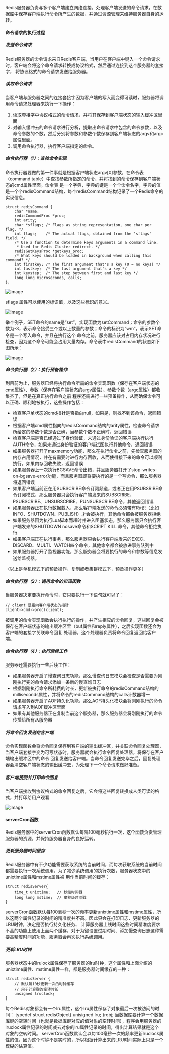 Redis服务器负责与多个客户端建立网络连接，处理客户端发送的命令请求，在数据库中保存客户端执行命令所产生的数据，并通过资源管理来维持服务器自身的运转。
#### 命令请求的执行过程
##### 发送命令请求
Redis服务器的命令请求来自Redis客户端，当用户在客户端中键入一个命令请求时，客户端会将这个命令请求转换成协议格式，然后通过连接到这个服务器的套接字，
将协议格式的命令请求发送给服务器。
##### 读取命令请求
当客户端与服务器之间的连接套接字因为客户端的写入而变得可读时，服务器将调用命令请求处理器来执行一下操作：

1. 读取套接字中协议格式的命令请求，并将其保存到客户端状态的输入缓冲区里面
2. 对输入缓冲去的命令请求进行分析，提取出命令请求中包含的命令参数，以及命令参数的个数，然后分别将参数和参数个数保存到客户端状态的argv和argc属性里面。
3. 调用命令执行器，执行客户端指定的命令。

##### 命令执行器（1）：查找命令实现
命令执行器要做的第一件事就是根据客户端状态argv[0]参数，在命令表（command table）中查找参数所指定的命令，并将找到的命令保存到客户端状态的cmd属性里面。命令表
是一个字典，字典的键是一个个命令名字，字典的值是一个个redisCommand结构，每个redisCommand结构记录了一个Redis命令的实现信息。

```
struct redisCommand {
    char *name;
    redisCommandProc *proc;
    int arity;
    char *sflags; /* Flags as string representation, one char per flag. */
    int flags;    /* The actual flags, obtained from the 'sflags' field. */
    /* Use a function to determine keys arguments in a command line.
     * Used for Redis Cluster redirect. */
    redisGetKeysProc *getkeys_proc;
    /* What keys should be loaded in background when calling this command? */
    int firstkey; /* The first argument that's a key (0 = no keys) */
    int lastkey;  /* The last argument that's a key */
    int keystep;  /* The step between first and last key */
    long long microseconds, calls;
};
```

![image](https://raw.githubusercontent.com/zhao907219202/markdown/master/md-picture/redis/redis-server-0-20180709.png)

sflags 属性可以使用的标识值，以及这些标识的意义。

![image](https://raw.githubusercontent.com/zhao907219202/markdown/master/md-picture/redis/redis-server-1-20180709.png)

举个例子，SET命令的name是“set”，实现函数为setCommand；命令的参数个数为-3，表示命令接受三个或以上数量的参数；命令的标识为“wm”，表示SET命令是一个写入命令，并且在执行这个
命令之前，服务器应该对占用内存状况进行检查，因为这个命令可能会占用大量内存。命令表中redisCommand的状态如下图所示：

![image](https://raw.githubusercontent.com/zhao907219202/markdown/master/md-picture/redis/redis-server-2-20180709.png)

##### 命令执行器（2）：执行预备操作
到目前为止，服务器已经将执行命令所需的命令实现函数（保存在客户端状态的cmd属性）、参数（保存在客户端状态的argv属性）、参数个数（argc属性）都收集齐了，但是在真正执行命令之前
程序还需进行一些预备操作，从而确保命令可以正确、顺利地被执行，这些操作包括：

+ 检查客户单状态的cmd指针是否指向null，如果是，则找不到该命令，返回错误
+ 根据客户端cmd属性指向的redisCommand结构的arity属性，检查命令请求所给定的参数个数是否正确，当参数个数不正确时，返回错误
+ 检查客户端是否已经通过了身份验证，未通过身份验证的客户端执行执行AUTH命令，如果未通过身份验证的客户端试图执行其他命令，返回错误
+ 如果服务器打开了maxmemory功能，那么在执行命令之前，先检查服务器的内存占用情况，并在有需要时进行内存回收，从而使得接下来的命令可以顺利执行。如果内存回收失败，返回错误
+ 如果服务器上一次执行BGSAVE命令出错，并且服务器打开了stop-writes-on-bgsave-error功能，而且服务器即将要执行的是一个写命令，那么服务器将返回错误
+ 如果客户端当前正在用SUBSCRIBE命令订阅频道，或者正在用PSUBSRIBE命令订阅模式，那么服务器只会执行客户端发来的SUBSCRIBE、PSUBSCRIBE、UNSUBSCRIBE、PUNSUBSCRIBE命令，其他返回错误
+ 如果服务器正在执行数据载入，那么客户端发送的命令必须带有l标识（比如INFO、SHUTDOWN、PUBLISH）才会被执行，其他命令都会被服务器拒绝
+ 如果服务器因为执行Lua脚本而超时并进入阻塞状态，那么服务器只会执行客户端发来的SHUTDOWN nosave命令和SCRIPT KILL 命令，其他命令拒绝执行
+ 如果客户端正在执行事务，那么服务器只会执行客户端发来的EXEC、DISCARD、MULTI、WATCH四个命令，其他命令都会被放进事务队列中
+ 如果服务器打开了监视器功能，那么服务器会将要执行的命令和参数等信息发送给监视器。

（以上是单机模式下的预备操作，复制或者集群模式下，预备操作更多）

##### 命令执行器（3）：调用命令的实现函数
当服务器决定要执行命令时，它只要执行一下语句就可以了：
```
// client 是指向客户端状态的指针
client->cmd->proc(client);
```
被调用的命令实现函数会执行执行的操作，并产生相应的命令回复，这些回复会被保存在客户端状态的输出缓冲区里（buf属性和reply属性），之后实现函数还会为客户端的套接字关联命令回复
处理器，这个处理器负责将命令回复返回给客户端。

##### 命令执行器（4）：执行后续工作
服务器还需要执行一些后续工作：

+ 如果服务器开启了慢查询日志功能，那么慢查询日志模块会检查是否需要为刚刚执行完的命令请求添加一条新的慢查询日志
+ 根据刚刚执行命令所耗费的时长，更新被执行命令的redisCommand结构的milliseconds属性，并将命令的redisCommand结构的calls计数器增一
+ 如果服务器开启了AOF持久化功能，那么AOF持久化模块会将刚刚执行的命令请求写入到AOF缓冲区里面
+ 如果有其他服务器正在复制当前这个服务器，那么服务器会将刚刚执行的命令传播给所有从服务器

##### 将命令回复发送给客户端
命令实现函数会将命令回复保存到客户端的输出缓冲区，并关联命令回复处理器，当客户端套接字变为可写状态时，服务器就会执行命令回复处理器，将保存在客户端输出缓冲区中的命令
回复发送给客户端。当命令回复发送完毕之后，回复处理器会清空客户端状态的输出缓冲去，为处理下一个命令请求做好准备。

##### 客户端接受并打印命令回复
当客户端接收到协议格式的命令回复之后，它会将这些回复转换成人类可读的格式，并打印给用户观看

![image](https://raw.githubusercontent.com/zhao907219202/markdown/master/md-picture/redis/redis-server-3-20180709.png)

#### serverCron函数
Redis服务器中的serverCron函数默认每隔100毫秒执行一次，这个函数负责管理服务器的资源，并保持服务器自身的良好运转。
##### 更新服务器时间缓存
Redis服务器中有不少功能需要获取系统的当前时间，而每次获取系统的当前时间都需要执行一次系统调用，为了减少系统调用的执行次数，服务器状态中的unixtime属性和mstime属性被
用作当前时间的缓存：
```
struct redisServer{
    time_t unixtime;   // 秒级时间戳
    long long mstime;  // 毫秒级时间戳
}
```
serverCron函数默认每100毫秒一次的频率更新unixtime属性和mstime属性，所以这两个属性记录的时间的精准度并不高。因此只会在打印日志、更新服务器的LRU时钟，决定是否执行持久化任务、
计算服务器上线时间这些时间精准度要求不高的功能上使用上面两个缓存，对于为键设置过期时间、添加慢查询日志这种需要高精度时间的功能，服务器会再次执行系统调用。

##### 更新LRU时钟
服务器状态中的lrulock属性保存了服务器的lru时钟，这个属性和上面介绍的unixtime属性、mstime属性一样，都是服务器时间缓存的一种：
```
struct redisServer {
    // 默认每10秒更新一次的时钟缓存
    // 用于计算键的空转时长
    unsigned lruclock;
}
```
每个Redis对象都会有一个lru属性，这个lru属性保存了对象最后一次被访问的时间：
typedef struct redisObject{
    unisigned lru;
}robj;
当数据库要计算一个数据库键的空转时间（也就是数据库键对应的值对象的空转时间），程序会用服务器的lruclock属性记录的时间减去对象的lru属性记录的时间，得出计算结果就是这个
对象的空转时间。
serverCron函数默认会以每100毫秒一次的频率更新lruclock属性的值，因为这个时钟不是实时的，所以根据计算出来的LRU时间实际上只是一个模糊的估算值。


